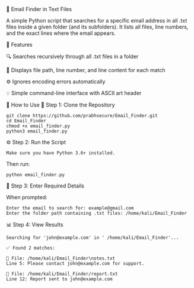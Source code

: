 📧 Email Finder in Text Files

A simple Python script that searches for a specific email address in all .txt files inside a given folder (and its subfolders).
It lists all files, line numbers, and the exact lines where the email appears.

🧩 Features

🔍 Searches recursively through all .txt files in a folder

📄 Displays file path, line number, and line content for each match

⚙️ Ignores encoding errors automatically

💡 Simple command-line interface with ASCII art header

🚀 How to Use
🐍 Step 1: Clone the Repository

    git clone https://github.com/prabhsecure/Email_Finder.git
    cd Email_Finder
    chmod +x email_finder.py
    python3 email_finder.py

⚙️ Step 2: Run the Script

    Make sure you have Python 3.6+ installed.

Then run:

    python email_finder.py

💬 Step 3: Enter Required Details

When prompted:

    Enter the email to search for: example@gmail.com
    Enter the folder path containing .txt files: /home/kali/Email_Finder
    

📊 Step 4: View Results

    Searching for 'john@example.com' in ' /home/kali/Email_Finder'...

    ✅ Found 2 matches:

    📄 File: /home/kali/Email_Finder\notes.txt
    Line 5: Please contact john@example.com for support.

    📄 File: /home/kali/Email_Finder/report.txt
    Line 12: Report sent to john@example.com

